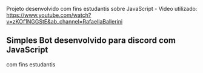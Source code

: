 Projeto desenvolvido com fins estudantis sobre JavaScript - Video utilizado: https://www.youtube.com/watch?v=zKOf1NGGStE&ab_channel=RafaellaBallerini

## Simples Bot desenvolvido para discord com JavaScript
com fins estudantis 

